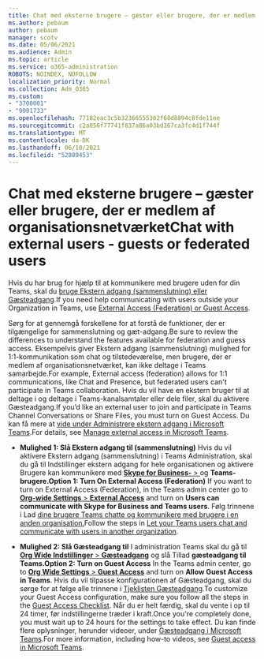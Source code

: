 ```yaml
---
title: Chat med eksterne brugere – gæster eller brugere, der er medlem af organisationsnetværket
ms.author: pebaum
author: pebaum
manager: scotv
ms.date: 05/06/2021
ms.audience: Admin
ms.topic: article
ms.service: o365-administration
ROBOTS: NOINDEX, NOFOLLOW
localization_priority: Normal
ms.collection: Adm_O365
ms.custom:
- "3700001"
- "9001733"
ms.openlocfilehash: 77182eac3c5b32366555302f68d8894c8fde11ee
ms.sourcegitcommit: c2a056f77741f837a86a03bd367ca3fc4d1f744f
ms.translationtype: MT
ms.contentlocale: da-DK
ms.lasthandoff: 06/10/2021
ms.locfileid: "52889453"
---
```

# <a name="chat-with-external-users---guests-or-federated-users"></a><span data-ttu-id="bac3a-102">Chat med eksterne brugere – gæster eller brugere, der er medlem af organisationsnetværket</span><span class="sxs-lookup"><span data-stu-id="bac3a-102">Chat with external users - guests or federated users</span></span>

<span data-ttu-id="bac3a-103">Hvis du har brug for hjælp til at kommunikere med brugere uden for din Teams, skal du [bruge Ekstern adgang (sammenslutning) eller Gæsteadgang](/microsoftteams/manage-external-access#external-access-vs-guest-access).</span><span class="sxs-lookup"><span data-stu-id="bac3a-103">If you need help communicating with users outside your Organization in Teams, use [External Access (Federation) or Guest Access](/microsoftteams/manage-external-access#external-access-vs-guest-access).</span></span>

<span data-ttu-id="bac3a-104">Sørg for at gennemgå forskellene for at forstå de funktioner, der er tilgængelige for sammenslutning og gæt-adgang.</span><span class="sxs-lookup"><span data-stu-id="bac3a-104">Be sure to review the differences to understand the features available for federation and guess access.</span></span> <span data-ttu-id="bac3a-105">Eksempelvis giver Ekstern adgang (sammenslutning) mulighed for 1:1-kommunikation som chat og tilstedeværelse, men brugere, der er medlem af organisationsnetværket, kan ikke deltage i Teams samarbejde.</span><span class="sxs-lookup"><span data-stu-id="bac3a-105">For example, External access (federation) allows for 1:1 communications, like Chat and Presence, but federated users can't participate in Teams collaboration.</span></span> <span data-ttu-id="bac3a-106">Hvis du vil have en ekstern bruger til at deltage i og deltage i Teams-kanalsamtaler eller dele filer, skal du aktivere Gæsteadgang.</span><span class="sxs-lookup"><span data-stu-id="bac3a-106">If you’d like an external user to join and participate in Teams Channel Conversations or Share Files, you must turn on Guest Access.</span></span> <span data-ttu-id="bac3a-107">Du kan få mere at [vide under Administrere ekstern adgang i Microsoft Teams](/microsoftteams/manage-external-access#external-access-vs-guest-access).</span><span class="sxs-lookup"><span data-stu-id="bac3a-107">For details, see [Manage external access in Microsoft Teams](/microsoftteams/manage-external-access#external-access-vs-guest-access).</span></span>

- <span data-ttu-id="bac3a-108">**Mulighed 1: Slå Ekstern adgang til (sammenslutning)** Hvis du vil aktivere Ekstern adgang (sammenslutning) i Teams Administration, skal du gå til Indstillinger ekstern adgang for hele organisationen og aktivere Brugere kan kommunikere med [ **Skype for Business-**  > ](https://admin.teams.microsoft.com/company-wide-settings/external-communications) og **Teams-brugere.**</span><span class="sxs-lookup"><span data-stu-id="bac3a-108">**Option 1: Turn On External Access (Federation)** If you want to turn on External Access (Federation), in the Teams admin center go to [**Org-wide Settings** > **External Access**](https://admin.teams.microsoft.com/company-wide-settings/external-communications) and turn on **Users can communicate with Skype for Business and Teams users**.</span></span> <span data-ttu-id="bac3a-109">Følg trinnene i Lad [dine brugere Teams chatte og kommunikere med brugere i en anden organisation.](/microsoftteams/manage-external-access#let-your-teams-users-chat-and-communicate-with-users-in-another-organization)</span><span class="sxs-lookup"><span data-stu-id="bac3a-109">Follow the steps in [Let your Teams users chat and communicate with users in another organization](/microsoftteams/manage-external-access#let-your-teams-users-chat-and-communicate-with-users-in-another-organization).</span></span>

- <span data-ttu-id="bac3a-110">**Mulighed 2: Slå Gæsteadgang til** I administration Teams skal du gå til [ **Org Wide Indstillinger**  >  **Gæsteadgang**](https://admin.teams.microsoft.com/company-wide-settings/guest-configuration) og slå Tillad **gæsteadgang til Teams.**</span><span class="sxs-lookup"><span data-stu-id="bac3a-110">**Option 2: Turn on Guest Access** In the Teams admin center, go to [**Org Wide Settings** > **Guest Access**](https://admin.teams.microsoft.com/company-wide-settings/guest-configuration) and turn on **Allow Guest Access in Teams**.</span></span> <span data-ttu-id="bac3a-111">Hvis du vil tilpasse konfigurationen af Gæsteadgang, skal du sørge for at følge alle trinnene i [Tjeklisten Gæsteadgang](/microsoftteams/guest-access-checklist).</span><span class="sxs-lookup"><span data-stu-id="bac3a-111">To customize your Guest Access configuration, make sure you follow all the steps in the [Guest Access Checklist](/microsoftteams/guest-access-checklist).</span></span> <span data-ttu-id="bac3a-112">Når du er helt færdig, skal du vente i op til 24 timer, før indstillingerne træder i kraft.</span><span class="sxs-lookup"><span data-stu-id="bac3a-112">Once you're completely done, you must wait up to 24 hours for the settings to take effect.</span></span> <span data-ttu-id="bac3a-113">Du kan finde flere oplysninger, herunder videoer, under [Gæsteadgang i Microsoft Teams](/microsoftteams/guest-access).</span><span class="sxs-lookup"><span data-stu-id="bac3a-113">For more information, including how-to videos, see [Guest access in Microsoft Teams](/microsoftteams/guest-access).</span></span>